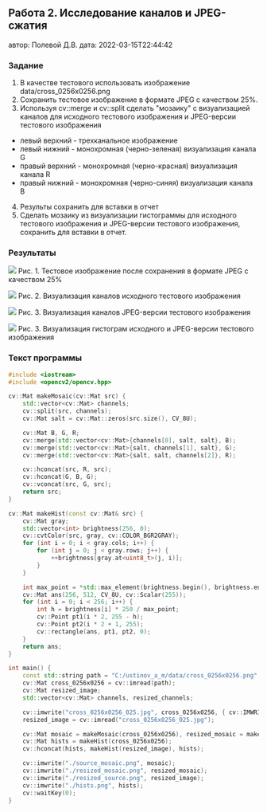 ## Работа 2. Исследование каналов и JPEG-сжатия
автор: Полевой Д.В.
дата: 2022-03-15T22:44:42

<!-- url: https://gitlab.com/2021-misis-spring/polevoy_d_v/-/tree/master/prj.labs/lab02 -->

### Задание
1. В качестве тестового использовать изображение data/cross_0256x0256.png
2. Сохранить тестовое изображение в формате JPEG с качеством 25%.
3. Используя cv::merge и cv::split сделать "мозаику" с визуализацией каналов для исходного тестового изображения и JPEG-версии тестового изображения
- левый верхний - трехканальное изображение
- левый нижний - монохромная (черно-зеленая) визуализация канала G
- правый верхний - монохромная (черно-красная) визуализация канала R
- правый нижний - монохромная (черно-синяя) визуализация канала B
4. Результы сохранить для вставки в отчет
5. Сделать мозаику из визуализации гистограммы для исходного тестового изображения и JPEG-версии тестового изображения, сохранить для вставки в отчет.

### Результаты

![](cross_0256x0256_025.jpg)
Рис. 1. Тестовое изображение после сохранения в формате JPEG с качеством 25%

![](cross_0256x0256_png_channels.png)
Рис. 2. Визуализация каналов исходного тестового изображения

![](cross_0256x0256_jpg_channels.png)
Рис. 3. Визуализация каналов JPEG-версии тестового изображения

![](cross_0256x0256_hists.png)
Рис. 3. Визуализация гистограм исходного и JPEG-версии тестового изображения

### Текст программы

```cpp
#include <iostream>
#include <opencv2/opencv.hpp>

cv::Mat makeMosaic(cv::Mat src) {
    std::vector<cv::Mat> channels;
    cv::split(src, channels);
    cv::Mat salt = cv::Mat::zeros(src.size(), CV_8U);

    cv::Mat B, G, R;
    cv::merge(std::vector<cv::Mat>{channels[0], salt, salt}, B);
    cv::merge(std::vector<cv::Mat>{salt, channels[1], salt}, G);
    cv::merge(std::vector<cv::Mat>{salt, salt, channels[2]}, R);

    cv::hconcat(src, R, src);
    cv::hconcat(G, B, G);
    cv::vconcat(src, G, src);
    return src;
}

cv::Mat makeHist(const cv::Mat& src) {
    cv::Mat gray;
    std::vector<int> brightness(256, 0);
    cv::cvtColor(src, gray, cv::COLOR_BGR2GRAY);
    for (int i = 0; i < gray.cols; i++) {
        for (int j = 0; j < gray.rows; j++) {
            ++brightness[gray.at<uint8_t>(j, i)];
        }
    }

    int max_point = *std::max_element(brightness.begin(), brightness.end());
    cv::Mat ans(256, 512, CV_8U, cv::Scalar(255));
    for (int i = 0; i < 256; i++) {
        int h = brightness[i] * 250 / max_point;
        cv::Point pt1(i * 2, 255 - h);
        cv::Point pt2(i * 2 + 1, 255);
        cv::rectangle(ans, pt1, pt2, 0);
    }
    return ans;
}

int main() {
    const std::string path = "C:/ustinov_a_m/data/cross_0256x0256.png";
    cv::Mat cross_0256x0256 = cv::imread(path);
    cv::Mat resized_image;
    std::vector<cv::Mat> channels, resized_channels;

    cv::imwrite("cross_0256x0256_025.jpg", cross_0256x0256, { cv::IMWRITE_JPEG_QUALITY, 25 });
    resized_image = cv::imread("cross_0256x0256_025.jpg");

    cv::Mat mosaic = makeMosaic(cross_0256x0256), resized_mosaic = makeMosaic(resized_image);
    cv::Mat hists = makeHist(cross_0256x0256);
    cv::hconcat(hists, makeHist(resized_image), hists);

    cv::imwrite("./source_mosaic.png", mosaic);
    cv::imwrite("./resized_mosaic.png", resized_mosaic);
    cv::imwrite("./resized_source.png", resized_image);
    cv::imwrite("./hists.png", hists);
    cv::waitKey(0);
}
```
